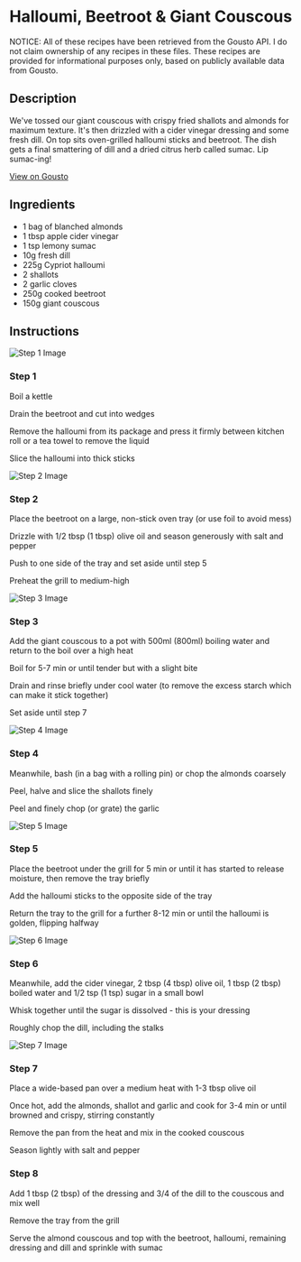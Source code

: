 # Halloumi, Beetroot & Giant Couscous

NOTICE: All of these recipes have been retrieved from the Gousto API. I do not claim ownership of any recipes in these files. These recipes are provided for informational purposes only, based on publicly available data from Gousto.

## Description

We've tossed our giant couscous with crispy fried shallots and almonds for maximum texture. It's then drizzled with a cider vinegar dressing and some fresh dill. On top sits oven-grilled halloumi sticks and beetroot. The dish gets a final smattering of dill and a dried citrus herb called sumac. Lip sumac-ing!

[View on Gousto](https://www.gousto.co.uk/recipes/cookbook/halloumi-beetroot-giant-couscous)

## Ingredients

- 1 bag of blanched almonds
- 1 tbsp apple cider vinegar
- 1 tsp lemony sumac 
- 10g fresh dill
- 225g Cypriot halloumi
- 2 shallots
- 2 garlic cloves 
- 250g cooked beetroot
- 150g giant couscous

## Instructions

![Step 1 Image](https://production-media.gousto.co.uk/cms/recipe-step-image/484.-step-1-x200.jpg)

### Step 1

Boil a kettle


Drain the beetroot and cut into wedges


Remove the halloumi from its package and press it firmly between kitchen roll or a tea towel to remove the liquid


Slice the halloumi into thick sticks

![Step 2 Image](https://production-media.gousto.co.uk/cms/recipe-step-image/484.-step-2-x200.jpg)

### Step 2

Place the beetroot on a large, non-stick oven tray (or use foil to avoid mess)


Drizzle&nbsp;with 1/2 tbsp <span class="text-danger">(1 tbsp)</span> olive oil and season generously with salt and pepper


Push to one side of the tray and set aside until step 5


Preheat the grill to medium-high

![Step 3 Image](https://production-media.gousto.co.uk/cms/recipe-step-image/484.-step-3-x200.jpg)

### Step 3

Add the giant couscous to a pot with 500ml <span class="text-danger">(800ml)</span>&nbsp;boiling water and return to the boil over a high heat


Boil for 5-7 min or until tender but with a slight bite


Drain and rinse briefly under cool water (to remove the excess starch which can make it stick together)


Set aside until step 7

![Step 4 Image](https://production-media.gousto.co.uk/cms/recipe-step-image/484.-step-4-x200.jpg)

### Step 4

Meanwhile, bash (in a bag with a rolling pin) or chop the almonds coarsely


Peel,&nbsp;halve and slice the shallots finely


Peel and finely chop (or grate) the garlic

![Step 5 Image](https://production-media.gousto.co.uk/cms/recipe-step-image/484.-step-5-x200.jpg)

### Step 5

Place the beetroot under the grill for 5 min or until it has started to release moisture, then remove the tray briefly


Add the halloumi sticks to the opposite side of the tray


Return the tray to the grill for a further 8-12 min or until the halloumi is golden, flipping halfway

![Step 6 Image](https://production-media.gousto.co.uk/cms/recipe-step-image/484.-step-6-x200.jpg)

### Step 6

Meanwhile, add the cider vinegar, 2 tbsp <span class="text-danger">(4 tbsp)</span> olive oil, 1 tbsp <span class="text-danger">(2 tbsp)</span> boiled water and 1/2 tsp <span class="text-danger">(1 tsp)</span> sugar in a small bowl


Whisk together until the sugar is dissolved - this is your dressing


Roughly chop the dill, including the stalks

![Step 7 Image](https://production-media.gousto.co.uk/cms/recipe-step-image/484.-step-7-x200.jpg)

### Step 7

Place a wide-based pan over a medium heat with 1-3 tbsp olive oil


Once hot, add the almonds, shallot and garlic and cook for 3-4 min or until browned and crispy, stirring constantly


Remove the pan from the heat and mix in the cooked couscous


Season lightly with salt and pepper

### Step 8

Add 1 tbsp <span class="text-danger">(2 tbsp)</span> of the dressing and 3/4 of the dill to the couscous and mix well


Remove the tray from the grill


Serve the almond couscous and top with the beetroot, halloumi, remaining dressing and dill and sprinkle with sumac

